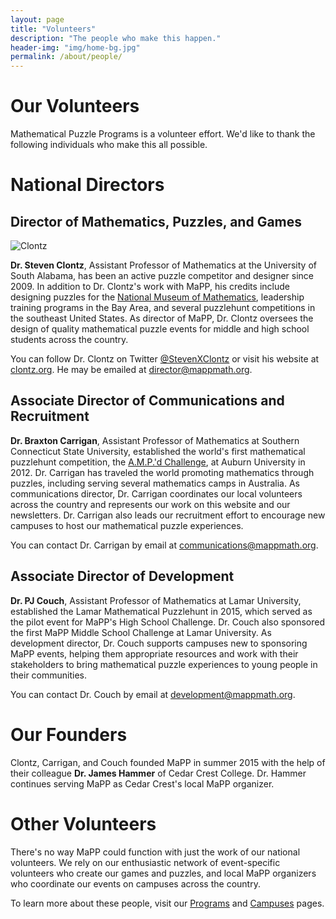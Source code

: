 ```yaml
---
layout: page
title: "Volunteers"
description: "The people who make this happen."
header-img: "img/home-bg.jpg"
permalink: /about/people/
---
```


# Our Volunteers

Mathematical Puzzle Programs is a volunteer effort. We'd like to
thank the following individuals who make this all possible.

# National Directors

## Director of Mathematics, Puzzles, and Games

![Clontz](http://www.gravatar.com/avatar/2f9ecf8e56d48c8fd7adff7a8b5400bb?size=200)

**Dr. Steven Clontz**, Assistant Professor of Mathematics at the University
of South Alabama, has been an active puzzle competitor and designer since 2009.
In addition to Dr. Clontz's work with MaPP, his credits include designing
puzzles for the [National Museum of Mathematics](http://momath.org/),
leadership training programs in the Bay Area,
and several puzzlehunt competitions in the southeast United States.
As director of MaPP, Dr. Clontz oversees the design of quality mathematical
puzzle events for middle and high school students across the country.

You can follow Dr. Clontz on Twitter
[@StevenXClontz](http://twitter.com/StevenXClontz) or visit his website
at [clontz.org](http://clontz.org). He may be emailed at
<director@mappmath.org>.

## Associate Director of Communications and Recruitment  

**Dr. Braxton Carrigan**, Assistant Professor of Mathematics at
Southern Connecticut State University, established the world's first
mathematical puzzlehunt competition, the
[A.M.P.'d Challenge](http://www.auburn.edu/cosam/departments/outreach/programs/AMPd/),
at Auburn University in 2012. Dr. Carrigan has traveled
the world promoting mathematics through puzzles, including serving several
mathematics camps in Australia. As communications director, Dr. Carrigan
coordinates our local volunteers across the country and represents our
work on this website and our newsletters. Dr. Carrigan also leads our
recruitment effort to encourage new campuses to host our mathematical
puzzle experiences.

You can contact Dr. Carrigan by email at <communications@mappmath.org>.

## Associate Director of Development

**Dr. PJ Couch**, Assistant Professor of Mathematics at Lamar University,
established the Lamar Mathematical Puzzlehunt in 2015, which served as the
pilot event for MaPP's High School Challenge. Dr. Couch also sponsored the
first MaPP Middle School Challenge at Lamar University. As development
director, Dr. Couch supports campuses new to sponsoring MaPP events, helping
them appropriate resources and work with their stakeholders to bring
mathematical puzzle experiences to young people in their communities.

You can contact Dr. Couch by email at <development@mappmath.org>.

# Our Founders

Clontz, Carrigan, and Couch founded MaPP in summer 2015 with the help of
their colleague **Dr. James Hammer** of Cedar Crest College. Dr. Hammer
continues serving MaPP as Cedar Crest's local MaPP organizer.

# Other Volunteers

There's no way MaPP could function with just the work of our national
volunteers. We rely on our enthusiastic network of event-specific volunteers
who create our games and puzzles, and local MaPP organizers who coordinate our
events on campuses across the country.

To learn more about these people, visit our [Programs](/programs/) and
[Campuses](/campuses/) pages.
